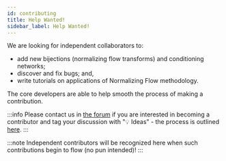 ```yaml
---
id: contributing
title: Help Wanted!
sidebar_label: Help Wanted!
---
```


We are looking for independent collaborators to:
* add new bijections (normalizing flow transforms) and conditioning networks;
* discover and fix bugs; and,
* write tutorials on applications of Normalizing Flow methodology.

The core developers are able to help smooth the process of making a contribution.

:::info
Please contact us in [the forum](https://github.com/facebookincubator/flowtorch/discussions) if you are interested in becoming a contributor and tag your discussion with ":bulb: Ideas" - the process is outlined [here](overview).
:::

:::note
Independent contributors will be recognized here when such contributions begin to flow (no pun intended)!
:::
